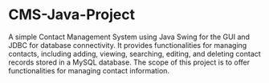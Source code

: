 # CMS-Java-Project
A simple Contact Management System using Java Swing for the GUI and JDBC for database connectivity. It provides functionalities for managing contacts, including adding, viewing, searching, editing, and deleting contact records stored in a MySQL database. The scope of this project is to offer functionalities for managing contact information.
